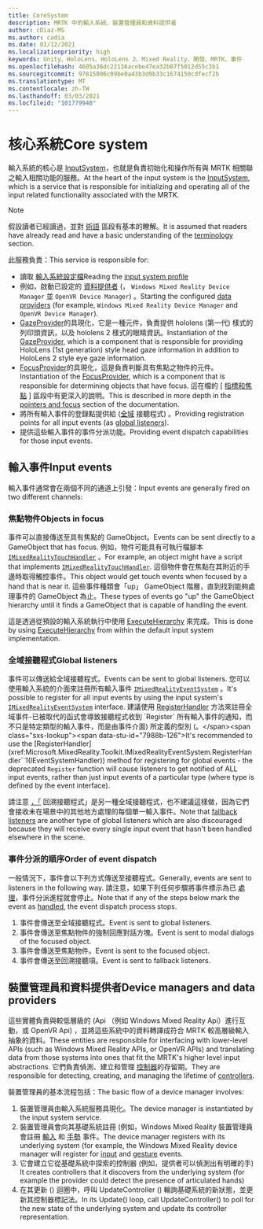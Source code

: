 ```yaml
---
title: CoreSystem
description: MRTK 中的輸入系統、裝置管理員和資料提供者
author: cDiaz-MS
ms.author: cadia
ms.date: 01/12/2021
ms.localizationpriority: high
keywords: Unity、HoloLens、HoloLens 2、Mixed Reality、開發、MRTK、事件
ms.openlocfilehash: 4605a36dc22136acebe47ea32b07f5012d55c3b1
ms.sourcegitcommit: 97815006c09be0a43b3d9b33c1674150cdfecf2b
ms.translationtype: MT
ms.contentlocale: zh-TW
ms.lasthandoff: 03/03/2021
ms.locfileid: "101779948"
---
```

# <a name="core-system"></a><span data-ttu-id="7988b-104">核心系統</span><span class="sxs-lookup"><span data-stu-id="7988b-104">Core system</span></span>

<span data-ttu-id="7988b-105">輸入系統的核心是 [InputSystem](../features/input/Overview.md)，也就是負責初始化和操作所有與 MRTK 相關聯之輸入相關功能的服務。</span><span class="sxs-lookup"><span data-stu-id="7988b-105">At the heart of the input system is the [InputSystem](../features/input/Overview.md), which is a service that is responsible for initializing and operating all of the input related functionality associated with the MRTK.</span></span>

> [!NOTE]
> <span data-ttu-id="7988b-106">假設讀者已經讀過，並對 [術語](Terminology.md) 區段有基本的瞭解。</span><span class="sxs-lookup"><span data-stu-id="7988b-106">It is assumed that readers have already read and have a basic understanding of the [terminology](Terminology.md) section.</span></span>

<span data-ttu-id="7988b-107">此服務負責：</span><span class="sxs-lookup"><span data-stu-id="7988b-107">This service is responsible for:</span></span>

- <span data-ttu-id="7988b-108">讀取 [輸入系統設定檔](../configuration/MixedRealityConfigurationGuide.md#input-system-settings)</span><span class="sxs-lookup"><span data-stu-id="7988b-108">Reading the [input system profile](../configuration/MixedRealityConfigurationGuide.md#input-system-settings)</span></span>
- <span data-ttu-id="7988b-109">例如，啟動已設定的 [資料提供者](../features/input/InputProviders.md) (， `Windows Mixed Reality Device Manager` 並 `OpenVR Device Manager`) 。</span><span class="sxs-lookup"><span data-stu-id="7988b-109">Starting the configured [data providers](../features/input/InputProviders.md) (for example, `Windows Mixed Reality Device Manager` and `OpenVR Device Manager`).</span></span>
- <span data-ttu-id="7988b-110">[GazeProvider](xref:Microsoft.MixedReality.Toolkit.Input.IMixedRealityGazeProvider)的具現化，它是一種元件，負責提供 hololens (第一代) 樣式的列印頭資訊，以及 hololens 2 樣式的眼睛資訊。</span><span class="sxs-lookup"><span data-stu-id="7988b-110">Instantiation of the [GazeProvider](xref:Microsoft.MixedReality.Toolkit.Input.IMixedRealityGazeProvider), which is a component that is responsible for providing HoloLens (1st generation) style head gaze information in addition to HoloLens 2 style eye gaze information.</span></span>
- <span data-ttu-id="7988b-111">[FocusProvider](xref:Microsoft.MixedReality.Toolkit.Input.IMixedRealityFocusProvider)的具現化，這是負責判斷具有焦點之物件的元件。</span><span class="sxs-lookup"><span data-stu-id="7988b-111">Instantiation of the [FocusProvider](xref:Microsoft.MixedReality.Toolkit.Input.IMixedRealityFocusProvider), which is a component that is responsible for determining objects that have focus.</span></span> <span data-ttu-id="7988b-112">這在檔的 [ [指標和焦點](ControllersPointersAndFocus.md#pointers-and-focus) ] 區段中有更深入的說明。</span><span class="sxs-lookup"><span data-stu-id="7988b-112">This is described in more depth in the [pointers and focus](ControllersPointersAndFocus.md#pointers-and-focus) section of the documentation.</span></span>
- <span data-ttu-id="7988b-113">將所有輸入事件的登錄點提供給 ([全域](#global-listeners) 接聽程式) 。</span><span class="sxs-lookup"><span data-stu-id="7988b-113">Providing registration points for all input events (as [global listeners](#global-listeners)).</span></span>
- <span data-ttu-id="7988b-114">提供這些輸入事件的事件分派功能。</span><span class="sxs-lookup"><span data-stu-id="7988b-114">Providing event dispatch capabilities for those input events.</span></span>

## <a name="input-events"></a><span data-ttu-id="7988b-115">輸入事件</span><span class="sxs-lookup"><span data-stu-id="7988b-115">Input events</span></span>

<span data-ttu-id="7988b-116">輸入事件通常會在兩個不同的通道上引發：</span><span class="sxs-lookup"><span data-stu-id="7988b-116">Input events are generally fired on two different channels:</span></span>

### <a name="objects-in-focus"></a><span data-ttu-id="7988b-117">焦點物件</span><span class="sxs-lookup"><span data-stu-id="7988b-117">Objects in focus</span></span>

<span data-ttu-id="7988b-118">事件可以直接傳送至具有焦點的 GameObject。</span><span class="sxs-lookup"><span data-stu-id="7988b-118">Events can be sent directly to a GameObject that has focus.</span></span> <span data-ttu-id="7988b-119">例如，物件可能具有可執行檔腳本 [`IMixedRealityTouchHandler`](xref:Microsoft.MixedReality.Toolkit.Input.IMixedRealityTouchHandler) 。</span><span class="sxs-lookup"><span data-stu-id="7988b-119">For example, an object might have a script that implements [`IMixedRealityTouchHandler`](xref:Microsoft.MixedReality.Toolkit.Input.IMixedRealityTouchHandler).</span></span>
<span data-ttu-id="7988b-120">這個物件會在焦點在其附近的手邊時取得觸控事件。</span><span class="sxs-lookup"><span data-stu-id="7988b-120">This object would get touch events when focused by a hand that is near it.</span></span> <span data-ttu-id="7988b-121">這些事件種類會「up」 GameObject 階層，直到找到能夠處理事件的 GameObject 為止。</span><span class="sxs-lookup"><span data-stu-id="7988b-121">These types of events go "up" the GameObject hierarchy until it finds a GameObject that is capable of handling the event.</span></span>

<span data-ttu-id="7988b-122">這是透過從預設的輸入系統執行中使用 [ExecuteHierarchy](https://docs.unity3d.com/ScriptReference/EventSystems.ExecuteEvents.ExecuteHierarchy.html) 來完成。</span><span class="sxs-lookup"><span data-stu-id="7988b-122">This is done by using [ExecuteHierarchy](https://docs.unity3d.com/ScriptReference/EventSystems.ExecuteEvents.ExecuteHierarchy.html) from within the default input system implementation.</span></span>

### <a name="global-listeners"></a><span data-ttu-id="7988b-123">全域接聽程式</span><span class="sxs-lookup"><span data-stu-id="7988b-123">Global listeners</span></span>

<span data-ttu-id="7988b-124">事件可以傳送給全域接聽程式。</span><span class="sxs-lookup"><span data-stu-id="7988b-124">Events can be sent to global listeners.</span></span> <span data-ttu-id="7988b-125">您可以使用輸入系統的介面來註冊所有輸入事件 [`IMixedRealityEventSystem`](xref:Microsoft.MixedReality.Toolkit.IMixedRealityEventSystem) 。</span><span class="sxs-lookup"><span data-stu-id="7988b-125">It's possible to register for all input events by using the input system's [`IMixedRealityEventSystem`](xref:Microsoft.MixedReality.Toolkit.IMixedRealityEventSystem) interface.</span></span> <span data-ttu-id="7988b-126">建議使用 [RegisterHandler](xref:Microsoft.MixedReality.Toolkit.IMixedRealityEventSystem.RegisterHandler``1(IEventSystemHandler)) 方法來註冊全域事件-已被取代的函式會導致接聽程式收到 `Register` 所有輸入事件的通知，而不只是特定類型的輸入事件，而是由事件介面) 所定義的型別 (。</span><span class="sxs-lookup"><span data-stu-id="7988b-126">It's recommended to use the [RegisterHandler](xref:Microsoft.MixedReality.Toolkit.IMixedRealityEventSystem.RegisterHandler``1(IEventSystemHandler)) method for registering for global events - the deprecated `Register` function will cause listeners to get notified of ALL input events, rather than just input events of a particular type (where type is defined by the event interface).</span></span>

<span data-ttu-id="7988b-127">請注意 [，「](xref:Microsoft.MixedReality.Toolkit.Input.MixedRealityInputSystem.PushFallbackInputHandler(GameObject)) 回溯接聽程式」是另一種全域接聽程式，也不建議這樣做，因為它們會接收未在場景中的其他地方處理的每個單一輸入事件。</span><span class="sxs-lookup"><span data-stu-id="7988b-127">Note that [fallback listeners](xref:Microsoft.MixedReality.Toolkit.Input.MixedRealityInputSystem.PushFallbackInputHandler(GameObject)) are another type of global listeners which are also discouraged because they will receive every single input event that hasn't been handled elsewhere in the scene.</span></span>

### <a name="order-of-event-dispatch"></a><span data-ttu-id="7988b-128">事件分派的順序</span><span class="sxs-lookup"><span data-stu-id="7988b-128">Order of event dispatch</span></span>

<span data-ttu-id="7988b-129">一般情況下，事件會以下列方式傳送至接聽程式。</span><span class="sxs-lookup"><span data-stu-id="7988b-129">Generally, events are sent to listeners in the following way.</span></span> <span data-ttu-id="7988b-130">請注意，如果下列任何步驟將事件標示為已 [處理](https://docs.unity3d.com/ScriptReference/EventSystems.AbstractEventData-used.html)，事件分派進程就會停止。</span><span class="sxs-lookup"><span data-stu-id="7988b-130">Note that if any of the steps below mark the event as [handled](https://docs.unity3d.com/ScriptReference/EventSystems.AbstractEventData-used.html), the event dispatch process stops.</span></span>

1. <span data-ttu-id="7988b-131">事件會傳送至全域接聽程式。</span><span class="sxs-lookup"><span data-stu-id="7988b-131">Event is sent to global listeners.</span></span>
2. <span data-ttu-id="7988b-132">事件會傳送至焦點物件的強制回應對話方塊。</span><span class="sxs-lookup"><span data-stu-id="7988b-132">Event is sent to modal dialogs of the focused object.</span></span>
3. <span data-ttu-id="7988b-133">事件會傳送至焦點物件。</span><span class="sxs-lookup"><span data-stu-id="7988b-133">Event is sent to the focused object.</span></span>
4. <span data-ttu-id="7988b-134">事件會傳送至回溯接聽項。</span><span class="sxs-lookup"><span data-stu-id="7988b-134">Event is sent to fallback listeners.</span></span>

## <a name="device-managers-and-data-providers"></a><span data-ttu-id="7988b-135">裝置管理員和資料提供者</span><span class="sxs-lookup"><span data-stu-id="7988b-135">Device managers and data providers</span></span>

<span data-ttu-id="7988b-136">這些實體負責與較低層級的 (Api （例如 Windows Mixed Reality Api）進行互動，或 OpenVR Api) ，並將這些系統中的資料轉譯成符合 MRTK 較高層級輸入抽象的資料。</span><span class="sxs-lookup"><span data-stu-id="7988b-136">These entities are responsible for interfacing with lower-level APIs (such as Windows Mixed Reality APIs, or OpenVR APIs) and translating data from those systems into ones that fit the MRTK's higher level input abstractions.</span></span> <span data-ttu-id="7988b-137">它們負責偵測、建立和管理 [控制器](ControllersPointersAndFocus.md#controllers)的存留期。</span><span class="sxs-lookup"><span data-stu-id="7988b-137">They are responsible for detecting, creating, and managing the lifetime of [controllers](ControllersPointersAndFocus.md#controllers).</span></span>

<span data-ttu-id="7988b-138">裝置管理員的基本流程包括：</span><span class="sxs-lookup"><span data-stu-id="7988b-138">The basic flow of a device manager involves:</span></span>

1. <span data-ttu-id="7988b-139">裝置管理員由輸入系統服務具現化。</span><span class="sxs-lookup"><span data-stu-id="7988b-139">The device manager is instantiated by the input system service.</span></span>
2. <span data-ttu-id="7988b-140">裝置管理員會向其基礎系統註冊 (例如，Windows Mixed Reality 裝置管理員會註冊 [輸入](../features/input/InputEvents.md) 和 [手勢](../features/input/Gestures.md#gesture-events) 事件。</span><span class="sxs-lookup"><span data-stu-id="7988b-140">The device manager registers with its underlying system (for example, the Windows Mixed Reality device manager will register for [input](../features/input/InputEvents.md) and [gesture](../features/input/Gestures.md#gesture-events) events.</span></span>
3. <span data-ttu-id="7988b-141">它會建立它從基礎系統中探索的控制器 (例如，提供者可以偵測出有明確的手) </span><span class="sxs-lookup"><span data-stu-id="7988b-141">It creates controllers that it discovers from the underlying system (for example the provider could detect the presence of articulated hands)</span></span>
4. <span data-ttu-id="7988b-142">在其更新 () 迴圈中，呼叫 UpdateController () 輪詢基礎系統的新狀態，並更新其控制器標記法。</span><span class="sxs-lookup"><span data-stu-id="7988b-142">In its Update() loop, call UpdateController() to poll for the new state of the underlying system and update its controller representation.</span></span>
